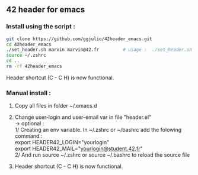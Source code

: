 ## 42 header for emacs

###  Install using the script :

```bash
git clone https://github.com/ggjulio/42header_emacs.git
cd 42header_emacs
./set_header.sh marvin marvin@42.fr         # usage :  ./set_header.sh [LOGIN] [MAIL]
source ~/.zshrc
cd ..
rm -rf 42header_emacs
```

Header shortcut (C - C H) is now functional.


### Manual install :
1) Copy all files in folder ~/.emacs.d

2) Change user-login and user-email var in file "header.el"   
   -> optional :    
      	  1/ Creating an env variable. In ~/.zshrc or ~/bashrc add the folowing command :   
            export HEADER42_LOGIN="yourlogin"  
            export HEADER42_MAIL="yourlogin@student.42.fr"  
	  2/ And run source ~/.zshrc or source ~/.bashrc to reload the source file
   	  
3) Header shortcut (C - C H) is now functional.
